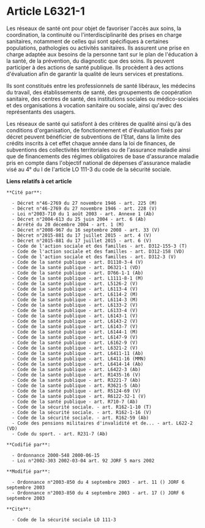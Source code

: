 # Article L6321-1

Les réseaux de santé ont pour objet de favoriser l'accès aux soins, la coordination, la continuité ou l'interdisciplinarité
des prises en charge sanitaires, notamment de celles qui sont spécifiques à certaines populations, pathologies ou activités
sanitaires. Ils assurent une prise en charge adaptée aux besoins de la personne tant sur le plan de l'éducation à la santé,
de la prévention, du diagnostic que des soins. Ils peuvent participer à des actions de santé publique. Ils procèdent à des
actions d'évaluation afin de garantir la qualité de leurs services et prestations.

Ils sont constitués entre les professionnels de santé libéraux, les médecins du travail, des établissements de santé, des
groupements de coopération sanitaire, des centres de santé, des institutions sociales ou médico-sociales et des organisations
à vocation sanitaire ou sociale, ainsi qu'avec des représentants des usagers.

Les réseaux de santé qui satisfont à des critères de qualité ainsi qu'à des conditions d'organisation, de fonctionnement et
d'évaluation fixés par décret peuvent bénéficier de subventions de l'Etat, dans la limite des crédits inscrits à cet effet
chaque année dans la loi de finances, de subventions des collectivités territoriales ou de l'assurance maladie ainsi que de
financements des régimes obligatoires de base d'assurance maladie pris en compte dans l'objectif national de dépenses
d'assurance maladie visé au 4° du I de l'article LO 111-3 du code de la sécurité sociale.

**Liens relatifs à cet article**

	**Cité par**:

	  - Décret n°46-2769 du 27 novembre 1946 - art. 225 (M)
	  - Décret n°46-2769 du 27 novembre 1946 - art. 228 (V)
	  - Loi n°2003-710 du 1 août 2003 - art. Annexe 1 (Ab)
	  - Décret n°2004-613 du 25 juin 2004 - art. 6 (Ab)
	  - Arrêté du 20 décembre 2004 - art. 1 (M)
	  - Décret n°2008-967 du 16 septembre 2008 - art. 33 (V)
	  - Décret n°2015-881 du 17 juillet 2015 - art. 4 (V)
	  - Décret n°2015-881 du 17 juillet 2015 - art. 6 (V)
	  - Code de l'action sociale et des familles - art. D312-155-3 (T)
	  - Code de l'action sociale et des familles - art. D312-158 (VD)
	  - Code de l'action sociale et des familles - art. D312-3 (V)
	  - Code de la santé publique - art. D1110-3-4 (V)
	  - Code de la santé publique - art. D6321-1 (VD)
	  - Code de la santé publique - art. D766-1-1 (Ab)
	  - Code de la santé publique - art. L1111-8-1 (M)
	  - Code de la santé publique - art. L5126-2 (V)
	  - Code de la santé publique - art. L6113-4 (V)
	  - Code de la santé publique - art. L6114-2 (M)
	  - Code de la santé publique - art. L6114-3 (M)
	  - Code de la santé publique - art. L6133-2 (V)
	  - Code de la santé publique - art. L6133-4 (V)
	  - Code de la santé publique - art. L6143-1 (V)
	  - Code de la santé publique - art. L6143-2 (V)
	  - Code de la santé publique - art. L6143-7 (V)
	  - Code de la santé publique - art. L6144-1 (M)
	  - Code de la santé publique - art. L6147-9 (V)
	  - Code de la santé publique - art. L6162-9 (V)
	  - Code de la santé publique - art. L6321-2 (V)
	  - Code de la santé publique - art. L6411-11 (Ab)
	  - Code de la santé publique - art. L6411-16 (MMN)
	  - Code de la santé publique - art. L6414-14 (Ab)
	  - Code de la santé publique - art. L6422-3 (Ab)
	  - Code de la santé publique - art. R1435-16 (V)
	  - Code de la santé publique - art. R3221-7 (Ab)
	  - Code de la santé publique - art. R3621-5 (Ab)
	  - Code de la santé publique - art. R5124-69 (V)
	  - Code de la santé publique - art. R6122-32-1 (V)
	  - Code de la santé publique - art. R710-7 (Ab)
	  - Code de la sécurité sociale. - art. R162-1-10 (T)
	  - Code de la sécurité sociale. - art. R162-1-16 (V)
	  - Code de la sécurité sociale. - art. R162-59 (Ab)
	  - Code des pensions militaires d'invalidité et de... - art. L622-2 (VD)
	  - Code du sport. - art. R231-7 (Ab)

	**Codifié par**:

	  - Ordonnance 2000-548 2000-06-15
	  - Loi n°2002-303 2002-03-04 art. 92 JORF 5 mars 2002

	**Modifié par**:

	  - Ordonnance n°2003-850 du 4 septembre 2003 - art. 11 () JORF 6 septembre 2003
	  - Ordonnance n°2003-850 du 4 septembre 2003 - art. 17 () JORF 6 septembre 2003

	**Cite**:

	  - Code de la sécurité sociale LO 111-3
